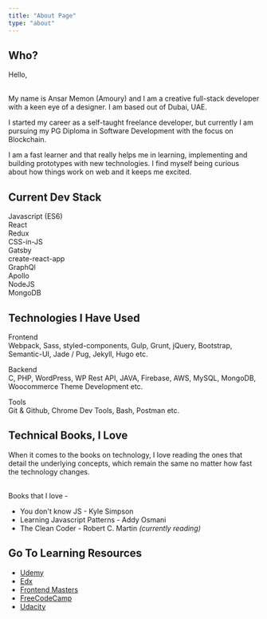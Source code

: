 ```yaml
---
title: "About Page"
type: "about"
---
```


<h2 class="about_section-title">Who?</h2>
Hello,
<br/><br/>

My name is <span class="green-highlight">Ansar Memon (Amoury)</span> and I am a creative full-stack developer with a keen eye of a designer. I am based out of <span class="green-highlight">Dubai, UAE</span>.


I started my career as a self-taught freelance developer, but currently I am pursuing my <span class="green-highlight">PG Diploma in Software Development</span> with the focus on <span class="green-highlight">Blockchain</span>.


I am a <span class="green-highlight">fast learner</span> and that really helps me in learning, implementing and building prototypes with new technologies. I find myself being curious about how things work on web and it keeps me excited.



<h2 class="about_section-title">Current Dev Stack</h2>

Javascript (ES6) <br/>
React <br/>
Redux <br/>
CSS-in-JS <br/>
Gatsby <br/>
create-react-app <br/>
GraphQl <br/>
Apollo <br/>
NodeJS <br/>
MongoDB <br/>

<h2 class="about_section-title">Technologies I Have Used</h2>

<span class="green-highlight">Frontend</span><br/>
Webpack, Sass, styled-components, Gulp, Grunt, jQuery, Bootstrap, Semantic-UI, Jade / Pug, Jekyll, Hugo etc.

<span class="green-highlight">Backend</span><br/>
C, PHP, WordPress, WP Rest API, JAVA, Firebase, AWS, MySQL, MongoDB, Woocommerce Theme Development etc.

<span class="green-highlight">Tools</span><br/>
Git & Github, Chrome Dev Tools, Bash, Postman etc.

<h2 class="about_section-title">Technical Books, I Love</h2>
When it comes to the books on technology, I love reading the ones that detail the <span class="green-highlight">underlying concepts</span>, which remain the same no matter how fast the technology changes.
<br><br>

Books that <span class="green-highlight">I love -</span>

- You don't know JS - Kyle Simpson <br/>
- Learning Javascript Patterns - Addy Osmani<br/>
- The Clean Coder - Robert C. Martin *(currently reading)*

<h2 class="about_section-title">Go To Learning Resources</h2>

- [Udemy](https://www.udemy.com/user/ansar-memon/)
- [Edx](https://courses.edx.org/u/Amoury) 
- [Frontend Masters](https://frontendmasters.com/)
- [FreeCodeCamp](https://www.freecodecamp.org/amoury)
- [Udacity](https://www.udacity.com)